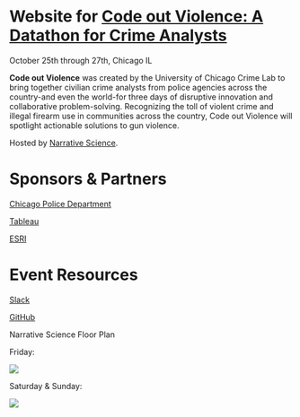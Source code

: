 # Website for [Code out Violence: A Datathon for Crime Analysts](http://www.codeoutviolence.com)

October 25th through 27th, Chicago IL

**Code out Violence** was created by the University of Chicago Crime Lab to bring together civilian crime analysts from police agencies across the country-and even the world-for three days of disruptive innovation and collaborative problem-solving. Recognizing the toll of violent crime and illegal firearm use in communities across the country, Code out Violence will spotlight actionable solutions to gun violence.

Hosted by [Narrative Science](https://narrativescience.com/).

# Sponsors & Partners

[Chicago Police Department](https://home.chicagopolice.org)

[Tableau](https://tableau.com)

[ESRI](https://www.esri.com/en-us/home)

# Event Resources

[Slack](https://codeoutviolence.slack.com/)

[GitHub](https://github.com/code-out-violence/)

Narrative Science Floor Plan

Friday:

![](https://www.codeoutviolence.com/images/Floor_Plan_Friday.png)

Saturday & Sunday:

![](https://www.codeoutviolence.com/images/Floor_Plan_Edited.jpg)

